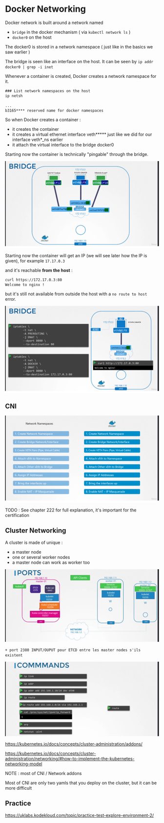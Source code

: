 # Docker Networking

Docker network is built around a network named
- `bridge` in the docker mechanism ( via `kubectl network ls` )
- `docker0` on the host

The docker0 is stored in a network namespace ( just like in the basics we saw earlier )

The bridge is seen like an interface on the host. It can be seen by `ip addr docker0 | grep -i inet`

Whenever a container is created, Docker creates a network namespace for it.

```
### List network namespaces on the host
ip netsh

...
b3165**** reserved name for docker namespaces
```

So when Docker creates a container : 
- it creates the container
- it creates a virtual ethernet interface veth***** just like we did for our interface veth*_ns earlier
- it attach the virtual interface to the bridge docker0

Starting now the container is technically "pingable" through the bridge.

![Bridgekjsbfkjbsdf](./pictures/bridge.png)

Starting now the container will get an IP (we will see later how the IP is given), for example `17.17.0.3`

and it's reachable **from the host** : 

```
curl https://172.17.0.3:80
Welcome to nginx !
```

but it's still not available from outside the host with a `no route to host` error.

![Bridge2wfbkjfb](./pictures/bridge2.png)


## CNI

![CNIfjbsfbs](./pictures/cni1.png)

TODO : See chapter 222 for full explanation, it's important for the certification


## Cluster Networking

A cluster is made of unique : 
- a master node
- one or several worker nodes
- a master node can work as worker too

![Ports](./pictures/ports.png)

`+ port 2380 INPUT/OUPUT pour ETCD entre les master nodes s'ils existent`

![Commands](./pictures/commands.png)

https://kubernetes.io/docs/concepts/cluster-administration/addons/

https://kubernetes.io/docs/concepts/cluster-administration/networking/#how-to-implement-the-kubernetes-networking-model

NOTE : most of CNI / Network addons

Most of CNI are only two yamls that you deploy on the cluster, but it can be more difficult

## Practice

https://uklabs.kodekloud.com/topic/practice-test-explore-environment-2/



